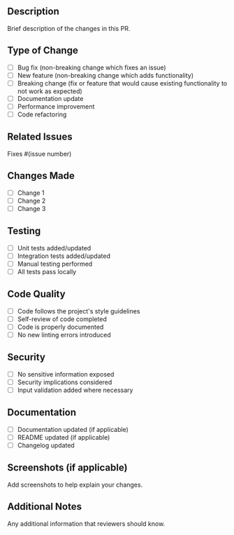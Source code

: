 ## Description
Brief description of the changes in this PR.

## Type of Change
- [ ] Bug fix (non-breaking change which fixes an issue)
- [ ] New feature (non-breaking change which adds functionality)
- [ ] Breaking change (fix or feature that would cause existing functionality to not work as expected)
- [ ] Documentation update
- [ ] Performance improvement
- [ ] Code refactoring

## Related Issues
Fixes #(issue number)

## Changes Made
- [ ] Change 1
- [ ] Change 2
- [ ] Change 3

## Testing
- [ ] Unit tests added/updated
- [ ] Integration tests added/updated
- [ ] Manual testing performed
- [ ] All tests pass locally

## Code Quality
- [ ] Code follows the project's style guidelines
- [ ] Self-review of code completed
- [ ] Code is properly documented
- [ ] No new linting errors introduced

## Security
- [ ] No sensitive information exposed
- [ ] Security implications considered
- [ ] Input validation added where necessary

## Documentation
- [ ] Documentation updated (if applicable)
- [ ] README updated (if applicable)
- [ ] Changelog updated

## Screenshots (if applicable)
Add screenshots to help explain your changes.

## Additional Notes
Any additional information that reviewers should know.